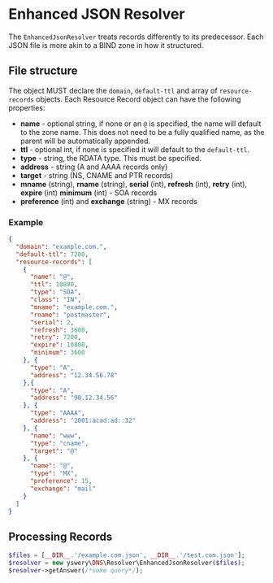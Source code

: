 # Enhanced JSON Resolver
The `EnhancedJsonResolver` treats records differently to its predecessor. Each JSON file is more akin to
a BIND zone in how it structured.

## File structure
The object MUST declare the `domain`, `default-ttl` and array of `resource-records` objects.
Each Resource Record object can have the following properties:
 * **name** - optional string, if none or an `@` is specified, the name will default to the zone name.
 This does not need to be a fully qualified name, as the parent will be automatically appended.
 * **ttl** - optional int, if none is specified it will default to the `default-ttl`.
 * **type** - string, the RDATA type. This must be specified.
 * **address** - string (A and AAAA records only)
 * **target** - string (NS, CNAME and PTR records)
 * **mname** (string), **rname** (string), **serial** (int), **refresh** (int), **retry** (int),\
 **expire** (int) **minimum** (int) - SOA records
 * **preference** (int) and **exchange** (string) - MX records
 
### Example

```json
{
  "domain": "example.com.",
  "default-ttl": 7200,
  "resource-records": [
    {
      "name": "@",
      "ttl": 10800,
      "type": "SOA",
      "class": "IN",
      "mname": "example.com.",
      "rname": "postmaster",
      "serial": 2,
      "refresh": 3600,
      "retry": 7200,
      "expire": 10800,
      "minimum": 3600
    }, {
      "type": "A",
      "address": "12.34.56.78"
    },{
      "type": "A",
      "address": "90.12.34.56"
    }, {
      "type": "AAAA",
      "address": "2001:acad:ad::32"
    }, {
      "name": "www",
      "type": "cname",
      "target": "@"
    }, {
      "name": "@",
      "type": "MX",
      "preference": 15,
      "exchange": "mail"
    }
  ]
}
```

## Processing Records
```php
$files = [__DIR__.'/example.com.json', __DIR__.'/test.com.json'];
$resolver = new yswery\DNS\Resolver\EnhancedJsonResolver($files);
$resolver->getAnswer(/*some query*/);
```